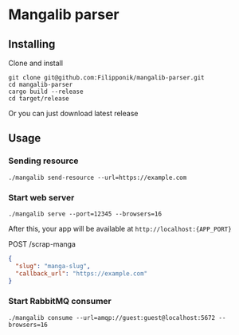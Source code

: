 # Mangalib parser

## Installing

Clone and install

```shell
git clone git@github.com:Filipponik/mangalib-parser.git
cd mangalib-parser
cargo build --release
cd target/release
```

Or you can just download latest release

## Usage

### Sending resource

```shell
./mangalib send-resource --url=https://example.com
```

### Start web server

````shell
./mangalib serve --port=12345 --browsers=16
````

After this, your app will be available at `http://localhost:{APP_PORT}`

POST /scrap-manga

```json
{
  "slug": "manga-slug",
  "callback_url": "https://example.com"
}
```

### Start RabbitMQ consumer

```shell
./mangalib consume --url=amqp://guest:guest@localhost:5672 --browsers=16
```